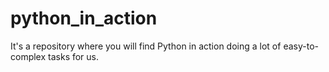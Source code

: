 # python_in_action
It's a repository where you will find Python in action doing a lot of easy-to-complex tasks for us. 
